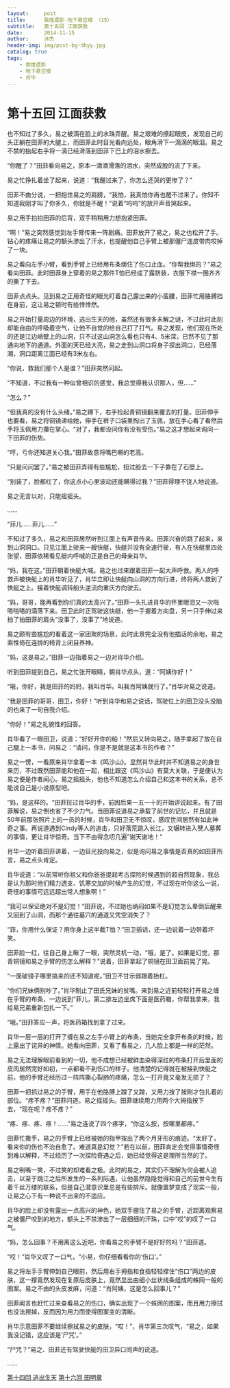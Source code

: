 ```yaml
---
layout:     post
title:      敦煌遗影·地下悬空楼 （15）
subtitle:   第十五回 江面获救
date:       2014-11-15
author:     沐杰
header-img: img/post-bg-dhyy.jpg
catalog: true
tags:
    - 敦煌遗影
    - 地下悬空楼
    - 肖华
---
```

# 第十五回 江面获救

也不知过了多久，易之被滴在脸上的水珠弄醒。易之艰难的撩起眼皮，发现自己的头正躺在田菲的大腿上，而田菲此时目光看向远处，眼角滑下一滴滴的眼泪。易之不禁的抬起右手将一滴已经滑落到田菲下巴上的泪水擦去。

“你醒了？”田菲看向易之，原本一滴滴滑落的泪水，突然成股的流了下来。

易之忙挣扎着坐了起来，说道：“我醒过来了，你怎么还哭的更惨了？”

田菲不由分说，一把抱住易之的肩膀，“我怕，我真怕你再也醒不过来了。你知不知道我刚才叫了你多久，你就是不醒！”说着“呜呜”的放开声音哭起来。

易之用手拍拍田菲的后背，双手稍稍用力想抱紧田菲。

“啊！”易之突然感觉到左手臂传来一阵剧痛。田菲放开了易之，易之也松开了手。钻心的疼痛让易之的额头渗出了汗水，也提醒他自己手臂上被那僵尸连皮带肉咬掉了一块。

易之看向左手小臂，看到手臂上已经用布条绑住了伤口止血。“你帮我绑的？”易之看向田菲。此时田菲身上穿着的易之那件T恤已经成了露脐装，衣服下襟一圈齐齐的撕了下去。

田菲点点头。见到易之正用奇怪的眼光盯着自己露出来的小蛮腰，田菲忙用胳膊挡在身前，这让易之顿时有些悻悻然。

易之开始打量周边的环境，逃出生天的他，虽然还有很多未解之谜，不过此时此刻却能自由的呼吸着空气，让他不自觉的给自己打了打气。易之发现，他们现在所处的还是江边峭壁上的山洞，只不过这山洞怎么看也只有4、5米深，已然不见了那通向地下的通道。外面的天已经大亮，易之走到山洞口将身子探出洞口，已经落潮，洞口距离江面已经有3米左右。

“你说，救我们那个人是谁？”田菲突然问起。

“不知道，不过我有一种似曾相识的感觉，我总觉得我认识那人，但……”

“怎么？”

“但我真的没有什么头绪。”易之蹲下，右手捡起青铜镜翻来覆去的打量。田菲伸手也要看，易之将铜镜递给她，伸手在裤子口袋里掏出了玉佩，放在手心看了看然后手将玉佩用力攥在掌心。“对了，我都没问你有没有受伤。”易之这才想起来询问一下田菲的伤势。

“哼，亏你还知道关心我。”田菲故意将嘴巴噘的老高。

“只是问问罢了。”易之被田菲弄得有些尴尬，扭过脸去一下子靠在了石壁上。

“别装了，脸都红了，你这点小心里波动还能瞒得过我？”田菲得理不饶人地说道。

易之无言以对，只能摇摇头。

……

“菲儿……菲儿……”

不知过了多久，易之和田菲居然听到江面上有声音传来。田菲兴奋的跳了起来，来到山洞洞口。只见江面上驶来一艘快艇，快艇并没有全速行驶，有人在快艇里四处张望，田菲依稀看见艇内呼喊的正是自己的母亲肖华。

“妈，我在这。”田菲朝着快艇大喊。易之也过来跟着田菲一起大声呼救。两人的呼救声被快艇上的肖华听见了，肖华立即让快艇向山洞的方向行进，终将两人救到了快艇之上。接着快艇调转船头逆流向重庆方向驶去。

“妈，哥哥，能再看到你们真的太高兴了。”田菲一头扎进肖华的怀里眼泪又一次啪嗒啪嗒的滴落下来。田卫此时正驾驶这快艇，他一手握着方向盘，另一只手伸过来拍了拍田菲的肩头“没事了，没事了”地说道。

易之颇有些尴尬的看着这一家团聚的场景，此时此景完全没有他插话的余地，易之索性倚在连排的椅背上闭目养神。

“妈，这是易之。”田菲一边指着易之一边对肖华介绍。

听到田菲提到自己，易之忙张开眼睛，朝肖华点头，道：“阿姨你好！”

“哦，你好，我是田菲的妈妈，我叫肖华。叫我肖阿姨就行了。”肖华对易之说道。

“我是田菲的哥哥，田卫，你好！”听到肖华和易之说话，驾驶位上的田卫没头没脑的也来了一句自我介绍。

“你好！”易之礼貌性的回答。

肖华看了一眼田卫，说道：“好好开你的船！”然后又转向易之，随手拿起了放在自己腿上一本书，问易之：“请问，你是不是就是这本书的作者？”

易之一愣，一看原来肖华拿着一本《鸣沙山》。显然肖华此时并不知道易之的身世来历，不过既然田菲能和他在一起，相比跟这《鸣沙山》有莫大关联，于是便认为易之便是作者闻心。易之摇摇头，他也不知道怎么介绍自己和这本书的关系，总不能说自己是小说原型吧。

”妈，是这样的。“田菲拉过肖华的手，前因后果一五一十的开始讲说起来。有了田菲解说，易之倒也省了不少力气。当田菲说道易之承载了前世的记忆，并且就是50年前那张照片上的一员的时候，肖华和田卫无不惊叹，感叹世间居然有如此神奇之事。再说道遇到Cindy等人的追击，只好落荒跳入长江，又辗转进入僰人墓葬的事情，更让肖华惊奇。当下不由得念叨几遍”谢天谢地！“

肖华一边听着田菲讲着，一边目光投向易之，似是询问易之事情是否真的如田菲所言，易之点头肯定。

肖华说道：“以前常听你祖父和你爸爸提起考古探险时候遇到的超自然现象，我总是认为那时他们精力透支、饥寒交加的时候产生的幻觉，不过现在听你这么一说，奇怪的事情可远远超出常人想象啊！”

“我可以保证绝对不是幻觉！”田菲说，不过她也纳闷如果不是幻觉怎么晕倒后醒来又回到了山洞，而那个通往墓穴的通道又凭空消失了？

“菲，你用什么保证？用你身上这半截T恤？”田卫插话，还一边说着一边带着坏笑。

田菲脸一红，往自己身上瞅了一眼，突然灵机一动，“哦，是了。如果是幻觉，那青铜镜和易之手臂的伤怎么解释？”说着，田菲拿起了铜镜在田卫面前晃了晃。

“一面破镜子哪里搞来的还不知道呢。”田卫不甘示弱跟着抬杠。

“你们兄妹俩别吵了。”肖华制止了田氏兄妹的贫嘴。来到易之近前轻轻打开易之缠在手臂的布条，一边说到“菲儿，第二排左边坐席下面是医药箱，你帮我拿来，我给易兄弟重新包扎一下。”

“哦。”田菲答应一声，将医药箱找到拿了过来。

肖华一层一层的打开了缠在易之左手小臂上的布条，当她完全拿开布条的时候，脸上露出了诧异的神情。她看向田菲，又看了看易之，几人脸上都是一样的茫然。

易之无法理解眼前看到的一切，他不成想已经被鲜血染得深红的布条打开后里面的皮肉居然完好如初，一点都看不到伤口的样子。他清楚的记得就在被接到快艇之前，他的手臂还经历过一阵阵撕心裂肺的疼痛，怎么一打开竟又毫发无损了？

田菲一把抓过易之的手臂，用手在他胳膊上蹭了又蹭，又用力按了按刚才包扎着的部位。“疼不疼？”田菲问道。易之摇摇头。田菲继续用力用两个大拇指按下去，“现在呢？疼不疼？”

“疼、疼、疼、疼！……”易之连说了四个疼字，“你这么按，按哪里都疼。”

田菲忙撒手，易之的手臂上已经被她的指甲按出了两个月牙形的痕迹。“太好了，看来你的伤也不治自愈了。难道真是幻觉？”若在以前，田菲肯定会觉得事情奇怪到难以解释，不过经历了一次探险奇遇之后，她已经觉得这是理所当然的了。

易之咧嘴一笑，不过笑的却难看之极。此时的易之，其实仍不理解为何会被人追击，以至于跳江之后所发生的一系列际遇，让他虽然隐隐觉得和自己的前世今生有着千丝万缕的联系，但是自己潜意识里总是有些排斥。就像噩梦变成了现实一般，让易之心下有一种说不出来的不适应。

肖华的脸上却没有露出一点高兴的神色，她双手握住了易之的手臂，近距离观察易之被僵尸咬到的地方，额头上不禁渗出了一层细细的汗珠，口中“哎”的叹了一口气。

“妈，怎么回事？不用离这么近吧，你看易之的手臂不是好好的吗？”田菲道。

“哎！”肖华又叹了一口气，“小易，你仔细看看你的‘伤口’。”

易之将左手手臂伸到自己眼前，然后用右手拇指和食指轻轻撑住“伤口”两边的皮肤，这一撑竟然发现在复原后皮肤上，竟然显出由细小丝状线条组成的蛛网一般的图案。易之不由的头皮发麻，问道：“肖阿姨，这是怎么回事儿？”

田菲闻言也赶忙过来查看易之的伤口，确实出现了一个蛛网的图案，而且用力擦拭也没法擦掉，反而因为用力而使得图案变的清晰。

肖华示意田菲不要继续擦拭易之的皮肤，“哎！”，肖华第三次叹气，“易之，如果我没记错，这应该是‘尸咒’。”

“尸咒？”易之、田菲还有驾驶快艇的田卫异口同声的说道。

……

[第十四回 逃出生天](http://www.jianshu.com/p/95ff07669986)
[第十六回 田明章](http://www.jianshu.com/p/ec34ed777c3e)
